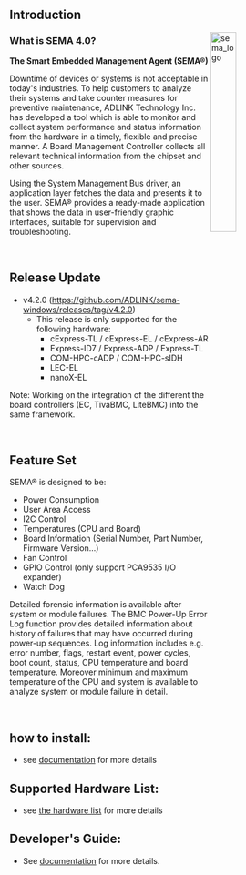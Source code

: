 ## Introduction



<img src="https://cdn.adlinktech.com/webupd/en/Upload/ProductNews/logo_sema.png" alt="sema_logo" width="30%" align="right"  />

### What is SEMA 4.0?

**The Smart Embedded Management Agent (SEMA®)** 

Downtime of devices or systems is not acceptable in today's industries. To help customers to analyze their 
systems and take counter measures for preventive maintenance, ADLINK Technology Inc. has developed a tool which is able to monitor and collect system performance and status information from the hardware in a timely, flexible and precise manner. A Board Management Controller collects all relevant technical information from the chipset and other sources.

Using the System Management Bus driver, an application layer fetches the data and presents it to the user. 
SEMA® provides a ready-made application that shows the data in user-friendly graphic interfaces, suitable 
for supervision and troubleshooting.


<br>

Release Update
--------------

* v4.2.0 (https://github.com/ADLINK/sema-windows/releases/tag/v4.2.0)
  * This release is only supported for the following hardware:
    - cExpress-TL / cExpress-EL / cExpress-AR
    - Express-ID7 / Express-ADP / Express-TL
    - COM-HPC-cADP / COM-HPC-sIDH
    - LEC-EL
    - nanoX-EL

Note: Working on the integration of the different the board controllers (EC, TivaBMC, LiteBMC) into the same framework.

 


<br>


Feature Set
----------

SEMA® is designed to be:

* Power Consumption
* User Area Access
* I2C Control 
* Temperatures (CPU and Board)
* Board Information (Serial Number, Part Number, Firmware Version...)
* Fan Control
* GPIO Control (only support PCA9535 I/O expander)
* Watch Dog  


Detailed forensic information is available after system or module failures. The BMC Power-Up Error Log function provides detailed information about history of failures that may have occurred during power-up sequences. Log information includes e.g. error number, flags, restart event, power cycles, boot count, status, CPU temperature and board temperature. Moreover minimum and maximum temperature of the CPU and system is available to analyze system or module failure in detail.


<br>

## how to install:
* see [documentation](https://adlinktech.github.io/sema-doc/#/source/HowToInstallSEMA?id=windows-10-64bit) for more details


## Supported Hardware List:
* see [the hardware list](https://adlinktech.github.io/sema-doc/#/source/SupportedHardware) for more details


## Developer's Guide: 
* See [documentation](https://adlinktech.github.io/sema-doc/#/source/DeveloperGuide) for more details.



   
